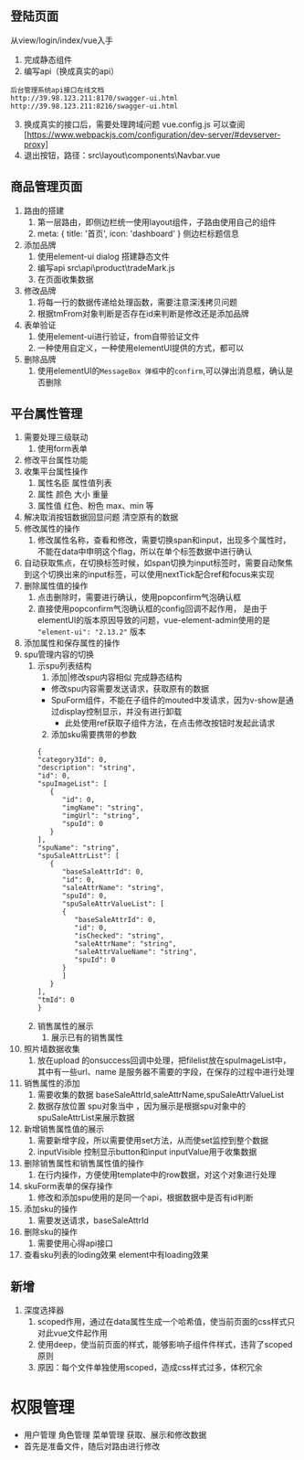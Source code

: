 ## 登陆页面
  从view/login/index/vue入手
  1. 完成静态组件
  2. 编写api（换成真实的api） 
   ```
   后台管理系统api接口在线文档
   http://39.98.123.211:8170/swagger-ui.html
   http://39.98.123.211:8216/swagger-ui.html
   ```

  3. 换成真实的接口后，需要处理跨域问题 vue.config.js 可以查阅 [https://www.webpackjs.com/configuration/dev-server/#devserver-proxy]
  4. 退出按钮，路径：src\layout\components\Navbar.vue

## 商品管理页面
  1. 路由的搭建
     1. 第一层路由，即侧边栏统一使用layout组件，子路由使用自己的组件
     2. meta: { title: '首页', icon: 'dashboard' } 侧边栏标题信息
  2. 添加品牌
     1. 使用element-ui dialog 搭建静态文件
     2. 编写api src\api\product\tradeMark.js
     3. 在页面收集数据
  3. 修改品牌
     1. 将每一行的数据传递给处理函数，需要注意深浅拷贝问题
     2. 根据tmFrom对象判断是否存在id来判断是修改还是添加品牌
  4. 表单验证
     1. 使用element-ui进行验证，from自带验证文件
     2. 一种使用自定义，一种使用elementUI提供的方式，都可以
  5. 删除品牌
     1. 使用elementUI的`MessageBox 弹框`中的`confirm`,可以弹出消息框，确认是否删除

## 平台属性管理
  1. 需要处理三级联动
     1. 使用form表单
  2. 修改平台属性功能
  3. 收集平台属性操作
     1. 属性名臣 属性值列表
     2. 属性 颜色 大小 重量
     3. 属性值 红色、粉色  max、min 等
  4. 解决取消按钮数据回显问题 清空原有的数据
  5. 修改属性的操作
     1. 修改属性名称，查看和修改，需要切换span和input，出现多个属性时，不能在data中申明这个flag，所以在单个标签数据中进行确认
  6. 自动获取焦点，在切换标签时候，如span切换为input标签时，需要自动聚焦到这个切换出来的input标签，可以使用nextTick配合ref和focus来实现
  7. 删除属性值的操作
     1. 点击删除时，需要进行确认，使用popconfirm气泡确认框
     2. 直接使用popconfirm气泡确认框的config回调不起作用， 是由于elementUI的版本原因导致的问题，vue-element-admin使用的是 `"element-ui": "2.13.2"` 版本
  8. 添加属性和保存属性的操作
  9. spu管理内容的切换
     1.  示spu列表结构
         1. 添加|修改spu内容相似  完成静态结构
          - 修改spu内容需要发送请求，获取原有的数据
          - SpuForm组件，不能在子组件的mouted中发请求，因为v-show是通过display控制显示，并没有进行卸载
            - 此处使用ref获取子组件方法，在点击修改按钮时发起此请求
         2. 添加sku需要携带的参数
         ```
         {
         "category3Id": 0,
         "description": "string",
         "id": 0,
         "spuImageList": [
            {
               "id": 0,
               "imgName": "string",
               "imgUrl": "string",
               "spuId": 0
            }
         ],
         "spuName": "string",
         "spuSaleAttrList": [
            {
               "baseSaleAttrId": 0,
               "id": 0,
               "saleAttrName": "string",
               "spuId": 0,
               "spuSaleAttrValueList": [
               {
                  "baseSaleAttrId": 0,
                  "id": 0,
                  "isChecked": "string",
                  "saleAttrName": "string",
                  "saleAttrValueName": "string",
                  "spuId": 0
               }
               ]
            }
         ],
         "tmId": 0
         }
         ```
      2.  销售属性的展示
          1.  展示已有的销售属性
  10. 照片墙数据收集
      1. 放在upload 的onsuccess回调中处理，把filelist放在spuImageList中，其中有一些url、name 是服务器不需要的字段，在保存的过程中进行处理
  11. 销售属性的添加
       1.  需要收集的数据 baseSaleAttrId,saleAttrName,spuSaleAttrValueList
       2.  数据存放位置 spu对象当中 ，因为展示是根据spu对象中的spuSaleAttrList来展示数据
  12. 新增销售属性值的展示
      1.  需要新增字段，所以需要使用set方法，从而使set监控到整个数据
      2.  inputVisible 控制显示button和input inputValue用于收集数据
  13. 删除销售属性和销售属性值的操作
      1.  在行内操作，方便使用template中的row数据，对这个对象进行处理
  14. skuForm表单的保存操作
      1.  修改和添加spu使用的是同一个api，根据数据中是否有id判断
  15. 添加sku的操作
      1.  需要发送请求，baseSaleAttrId
  16. 删除sku的操作
      1.  需要使用心得api接口
  17. 查看sku列表的loding效果  element中有loading效果






## 新增
   1. 深度选择器
      1. scoped作用，通过在data属性生成一个哈希值，使当前页面的css样式只对此vue文件起作用
      2. 使用deep，使当前页面的样式，能够影响子组件件样式，违背了scoped原则
      3. 原因：每个文件单独使用scoped，造成css样式过多，体积冗余

# 权限管理
   - 用户管理 角色管理 菜单管理 获取、展示和修改数据
   - 首先是准备文件，随后对路由进行修改